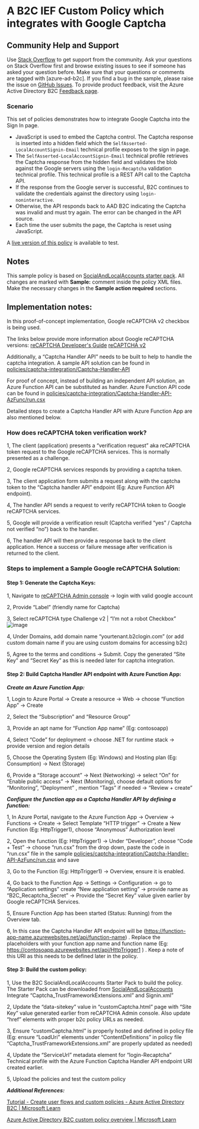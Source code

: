 # A B2C IEF Custom Policy which integrates with Google Captcha

## Community Help and Support
Use [Stack Overflow](https://stackoverflow.com/questions/tagged/azure-ad-b2c) to get support from the community. Ask your questions on Stack Overflow first and browse existing issues to see if someone has asked your question before. Make sure that your questions or comments are tagged with [azure-ad-b2c].
If you find a bug in the sample, please raise the issue on [GitHub Issues](https://github.com/azure-ad-b2c/samples/issues).
To provide product feedback, visit the Azure Active Directory B2C [Feedback page](https://feedback.azure.com/forums/169401-azure-active-directory?category_id=160596).

### Scenario
This set of policies demonstrates how to integrate Google Captcha into the Sign In page.

* JavaScript is used to embed the Captcha control.
The Captcha response is inserted into a hidden field which the `SelfAsserted-LocalAccountSignin-Email` technical profile exposes to the sign in page.
* The `SelfAsserted-LocalAccountSignin-Email` technical profile retrieves the Captcha response from the hidden field and validates the blob against the Google servers using the `login-Recaptcha` validation technical profile. This technical profile is a REST API call to the Captcha API.
* If the response from the Google server is successful, B2C continues to validate the credentials against the directory using `login-noninteractive`. 
* Otherwise, the API responds back to AAD B2C indicating the Captcha was invalid and must try again. The error can be changed in the API source.
* Each time the user submits the page, the Captcha is reset using JavaScript.

A [live version of this policy](https://b2cprod.b2clogin.com/b2cprod.onmicrosoft.com/oauth2/v2.0/authorize?p=B2C_1A_Captcha_signin&client_id=51d907f8-db14-4460-a1fd-27eaeb2a74da&nonce=defaultNonce&redirect_uri=https://jwt.ms&scope=openid&response_type=id_token&prompt=login) is available to test.

## Notes
This sample policy is based on [SocialAndLocalAccounts starter pack](https://github.com/Azure-Samples/active-directory-b2c-custom-policy-starterpack/tree/master/SocialAndLocalAccounts). All changes are marked with **Sample:** comment inside the policy XML files. Make the necessary changes in the **Sample action required** sections. 

## Implementation notes:

In this proof-of-concept implementation, Google reCAPTCHA v2 checkbox is being used.

The links below provide more information about Google reCAPTCHA versions:
[reCAPTCHA Developer's Guide](https://developers.google.com/recaptcha/intro)
[reCAPTCHA v2](https://developers.google.com/recaptcha/docs/display)

Additionally, a “Captcha Handler API” needs to be built to help to handle the captcha integration.  A sample API solution can be found in [policies/captcha-integration/Captcha-Handler-API](https://github.com/azure-ad-b2c/samples/tree/master/policies/captcha-integration/Captcha-Handler-API)

For proof of concept, instead of building an independent API solution, an Azure Function API can be substituted as handler. Azure Function API code can be found in [policies/captcha-integration/Captcha-Handler-API-AzFunc/run.csx](https://github.com/azure-ad-b2c/samples/blob/master/policies/captcha-integration/Captcha-Handler-API-AzFunc/run.csx)

Detailed steps to create a Captcha Handler API with Azure Function App are also mentioned below.

### How does reCAPTCHA token verification work?

1, The client (application) presents a “verification request” aka reCAPTCHA token request to the Google reCAPTCHA services. This is normally presented as a challenge.

2, Google reCAPTCHA services responds by providing a captcha token.

3, The client application form submits a request along with the captcha token to the “Captcha handler API” endpoint (Eg: Azure Function API endpoint).

4, The handler API sends a request to verify reCAPTCHA token to Google reCAPTCHA services.

5, Google will provide a verification result (Captcha verified “yes” / Captcha not verified “no”) back to the handler.

6, The handler API will then provide a response back to the client application. Hence a success or failure message after verification is returned to the client.

### Steps to implement a Sample Google reCAPTCHA Solution:


#### Step 1: Generate the Captcha Keys:

1, Navigate to [reCAPTCHA Admin console](https://www.google.com/recaptcha/admin) -> login with valid google account

2, Provide “Label” (friendly name for Captcha)

3, Select reCAPTCHA type Challenge v2 | “I’m not a robot Checkbox”
 ![image](https://github.com/azure-ad-b2c/samples/assets/129459714/a0364102-9819-45ce-9081-fde2fa599d68)
 
4, Under Domains, add domain name “yourtenant.b2clogin.com” (or add custom domain name if you are using custom domains for accessing b2c)

5, Agree to the terms and conditions -> Submit. Copy the generated “Site Key” and “Secret Key” as this is needed later for captcha integration.


#### Step 2: Build Captcha Handler API endpoint with Azure Function App:

*****Create an Azure Function App:*****

1, Login to Azure Portal -> Create a resource -> Web -> choose “Function App” -> Create

2, Select the “Subscription” and “Resource Group”

3, Provide an apt name for “Function App name” (Eg: contosoapp)

4, Select “Code” for deployment -> choose .NET for runtime stack -> provide version and region details

5, Choose the Operating System (Eg: Windows) and Hosting plan (Eg: Consumption) -> Next (Storage)

6, Provide a “Storage account” -> Next (Networking) -> select “On” for “Enable public access” -> Next (Monitoring), choose default options for “Monitoring”, “Deployment” , mention “Tags” if needed -> “Review + create”

*****Configure the function app as a Captcha Handler API by defining a function:*****

1, In Azure Portal, navigate to the Azure Function App -> Overview -> Functions -> Create -> Select Template “HTTP trigger” -> Create a New Function (Eg: HttpTrigger1), choose “Anonymous” Authorization level

2, Open the function (Eg: HttpTrigger1) -> Under “Developer”, choose “Code + Test” -> choose “run.csx” from the drop down, paste the code in “run.csx” file in the sample [policies/captcha-integration/Captcha-Handler-API-AzFunc/run.csx](https://github.com/azure-ad-b2c/samples/blob/master/policies/captcha-integration/Captcha-Handler-API-AzFunc/run.csx) and save
  
3, Go to the Function (Eg: HttpTrigger1) -> Overview, ensure it is enabled. 

4, Go back to the Function App -> Settings -> Configuration -> go to “Application settings” create “New application setting” -> provide name as “B2C_Recaptcha_Secret” -> Provide the “Secret Key” value given earlier by Google reCAPTCHA Services.

5, Ensure Function App has been started (Status: Running) from the Overview tab. 

6, In this case the Captcha Handler API endpoint will be (https://function-app-name.azurewebsites.net/api/function-name) . Replace the placeholders with your function app name and function name (Eg:   https://contosoapp.azurewebsites.net/api/HttpTrigger1 ) . Keep a note of this URI as this needs to be defined later in the policy.


#### Step 3: Build the custom policy:

1, Use the B2C SocialAndLocalAccounts Starter Pack to build the policy. The Starter Pack can be downloaded from [SocialAndLocalAccounts](https://github.com/Azure-Samples/active-directory-b2c-custom-policy-starterpack/tree/main/SocialAndLocalAccounts)
Integrate “Captcha_TrustFrameworkExtensions.xml” and Signin.xml”

2, Update the “data-sitekey” value in “customCaptcha.html” page with “Site Key” value generated earlier from reCAPTCHA Admin console. Also update “href” elements with proper b2c policy URLs as needed.

3, Ensure “customCaptcha.html” is properly hosted and defined in policy file (Eg: ensure “LoadUri” elements under “ContentDefinitions” in policy file “Captcha_TrustFrameworkExtensions.xml” are properly updated as needed)

4, Update the “ServiceUrl” metadata element for “login-Recaptcha” Technical profile with the Azure Function Captcha Handler API endpoint URI created earlier.

5, Upload the policies and test the custom policy

*******Additional References:*******

[Tutorial - Create user flows and custom policies - Azure Active Directory B2C | Microsoft Learn](https://learn.microsoft.com/en-us/azure/active-directory-b2c/tutorial-create-user-flows?pivots=b2c-custom-policy)

[Azure Active Directory B2C custom policy overview | Microsoft Learn](https://learn.microsoft.com/en-us/azure/active-directory-b2c/custom-policy-overview)

